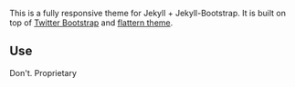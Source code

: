 This is a fully responsive theme for Jekyll + Jekyll-Bootstrap. It is built on top of [Twitter Bootstrap](http://twitter.github.com/bootstrap/) and [flattern theme](https://wrapbootstrap.com/theme/flattern-flat-clean-business-template-WB088HL44).

## Use

Don't.  Proprietary